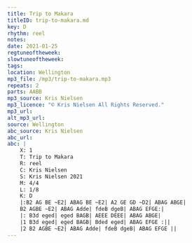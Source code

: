 ```yaml
---
title: Trip to Makara
titleID: trip-to-makara.md
key: D
rhythm: reel
notes:
date: 2021-01-25
regtuneoftheweek:
slowtuneoftheweek:
tags:
location: Wellington
mp3_file: /mp3/trip-to-makara.mp3
repeats: 2
parts: AABB
mp3_source: Kris Nielsen
mp3_licence: "© Kris Nielsen All Rights Reserved."
mp3_url:
alt_mp3_url:
source: Wellington
abc_source: Kris Nielsen
abc_url:
abc: |
    X: 1
    T: Trip to Makara
    R: reel
    C: Kris Nielsen
    S: Kris Nielsen 2021
    M: 4/4
    L: 1/8
    K: D
    |:B2 AG BE ~E2| ABAG BE ~E2| A2 GE GD ~D2| ABAG ABGE|
    B2 AGBE ~E2| ABAG Adde| fdeB dgeB| ABAG EFGE:|
    |: B3d eged| eged BAGB| AEEE DEEE| ABAG ABGE|
    |1 B3d eged| eged BAGB| Bded eged| ABAG EFGE :||
    |2 B2 AGBE ~E2| ABAG Adde| fdeB dgeB| ABAG EFGE ||
---
```

